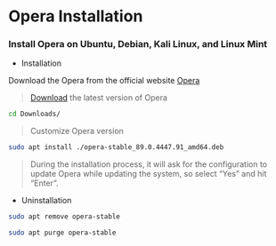 # Opera Installation

### Install Opera on Ubuntu, Debian, Kali Linux, and Linux Mint

- Installation

Download the Opera from the official website [Opera](https://www.opera.com/)

> [Download](https://download.opera.com/download/get/?partner=www&opsys=Linux) the latest version of Opera

```bash
cd Downloads/
```
> Customize Opera version
```bash
sudo apt install ./opera-stable_89.0.4447.91_amd64.deb

```
> During the installation process, it will ask for the configuration to update Opera while updating the system, so select “Yes” and hit “Enter”.

- Uninstallation
```bash
sudo apt remove opera-stable
```
```bash
sudo apt purge opera-stable
```

